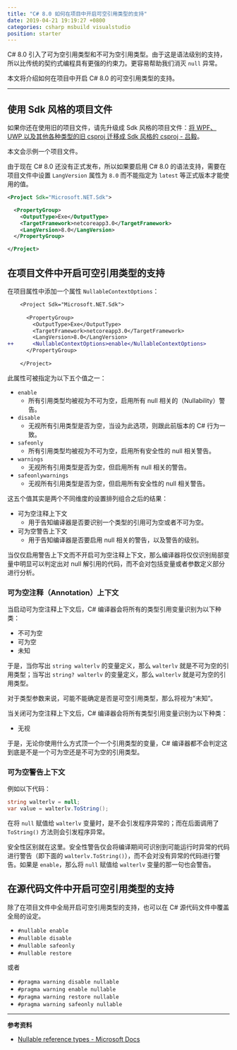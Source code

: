 ```yaml
---
title: "C# 8.0 如何在项目中开启可空引用类型的支持"
date: 2019-04-21 19:19:27 +0800
categories: csharp msbuild visualstudio
position: starter
---
```


C# 8.0 引入了可为空引用类型和不可为空引用类型。由于这是语法级别的支持，所以比传统的契约式编程具有更强的约束力。更容易帮助我们消灭 `null` 异常。

本文将介绍如何在项目中开启 C# 8.0 的可空引用类型的支持。

---

<div id="toc"></div>

## 使用 Sdk 风格的项目文件

如果你还在使用旧的项目文件，请先升级成 Sdk 风格的项目文件：[将 WPF、UWP 以及其他各种类型的旧 csproj 迁移成 Sdk 风格的 csproj - 吕毅](/post/introduce-new-style-csproj-into-net-framework.html)。

本文会示例一个项目文件。

由于现在 C# 8.0 还没有正式发布，所以如果要启用 C# 8.0 的语法支持，需要在项目文件中设置 `LangVersion` 属性为 `8.0` 而不能指定为 `latest` 等正式版本才能使用的值。

```xml
<Project Sdk="Microsoft.NET.Sdk">

  <PropertyGroup>
    <OutputType>Exe</OutputType>
    <TargetFramework>netcoreapp3.0</TargetFramework>
    <LangVersion>8.0</LangVersion>
  </PropertyGroup>

</Project>
```

## 在项目文件中开启可空引用类型的支持

在项目属性中添加一个属性 `NullableContextOptions`：

```diff
    <Project Sdk="Microsoft.NET.Sdk">
    
      <PropertyGroup>
        <OutputType>Exe</OutputType>
        <TargetFramework>netcoreapp3.0</TargetFramework>
        <LangVersion>8.0</LangVersion>
++      <NullableContextOptions>enable</NullableContextOptions>
      </PropertyGroup>
    
    </Project>
```

此属性可被指定为以下五个值之一：

- `enable`
    - 所有引用类型均被视为不可为空，启用所有 null 相关的（Nullability）警告。
- `disable`
    - 无视所有引用类型是否为空，当设为此选项，则跟此前版本的 C# 行为一致。
- `safeonly`
    - 所有引用类型均被视为不可为空，启用所有安全性的 null 相关警告。
- `warnings`
    - 无视所有引用类型是否为空，但启用所有 null 相关的警告。
- `safeonlywarnings`
    - 无视所有引用类型是否为空，但启用所有安全性的 null 相关警告。

这五个值其实是两个不同维度的设置排列组合之后的结果：

- 可为空注释上下文
    - 用于告知编译器是否要识别一个类型的引用可为空或者不可为空。
- 可为空警告上下文
    - 用于告知编译器是否要启用 null 相关的警告，以及警告的级别。

当仅仅启用警告上下文而不开启可为空注释上下文，那么编译器将仅仅识别局部变量中明显可以判定出对 null 解引用的代码，而不会对包括变量或者参数定义部分进行分析。

### 可为空注释（Annotation）上下文

当启动可为空注释上下文后，C# 编译器会将所有的类型引用变量识别为以下种类：

- 不可为空
- 可为空
- 未知

于是，当你写出 `string walterlv` 的变量定义，那么 `walterlv` 就是不可为空的引用类型；当写出 `string? walterlv` 的变量定义，那么 `walterlv` 就是可为空的引用类型。

对于类型参数来说，可能不能确定是否是可空引用类型，那么将视为“未知”。

当关闭可为空注释上下文后，C# 编译器会将所有类型引用变量识别为以下种类：

- 无视

于是，无论你使用什么方式顶一个一个引用类型的变量，C# 编译器都不会判定这到底是不是一个可为空还是不可为空的引用类型。

### 可为空警告上下文

例如以下代码：

```csharp
string walterlv = null;
var value = walterlv.ToString();
```

在将 `null` 赋值给 `walterlv` 变量时，是不会引发程序异常的；而在后面调用了 `ToString()` 方法则会引发程序异常。

安全性区别就在这里。安全性警告仅会将编译期间可识别到可能运行时异常的代码进行警告（即下面的 `walterlv.ToString()`），而不会对没有异常的代码进行警告。如果是 `enable`，那么将 `null` 赋值给 `walterlv` 变量的那一句也会警告。

## 在源代码文件中开启可空引用类型的支持

除了在项目文件中全局开启可空引用类型的支持，也可以在 C# 源代码文件中覆盖全局的设定。

- `#nullable enable`
- `#nullable disable`
- `#nullable safeonly`
- `#nullable restore`

或者

- `#pragma warning disable nullable`
- `#pragma warning enable nullable`
- `#pragma warning restore nullable`
- `#pragma warning safeonly nullable`

---

**参考资料**

- [Nullable reference types - Microsoft Docs](https://docs.microsoft.com/en-us/dotnet/csharp/nullable-references)
